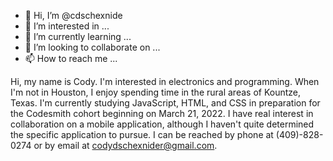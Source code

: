 - 👋 Hi, I’m @cdschexnide
- 👀 I’m interested in ...
- 🌱 I’m currently learning ...
- 💞️ I’m looking to collaborate on ...
- 📫 How to reach me ...

<!---
cdschexnide/cdschexnide is a ✨ special ✨ repository because its `README.md` (this file) appears on your GitHub profile.
You can click the Preview link to take a look at your changes.
--->
Hi, my name is Cody. I'm interested in electronics and programming. When I'm not in Houston, I enjoy spending time in the rural areas of Kountze, Texas. 
I'm currently studying JavaScript, HTML, and CSS in preparation for the Codesmith cohort beginning on March 21, 2022. 
I have real interest in collaboration on a mobile application, although I haven't quite determined the specific application to pursue. 
I can be reached by phone at (409)-828-0274 or by email at codydschexnider@gmail.com.
